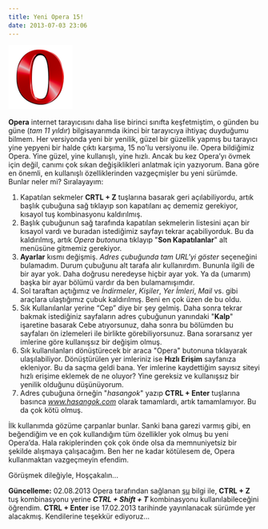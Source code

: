 ```yaml
---
title: Yeni Opera 15!
date: 2013-07-03 23:06
---
```


![Opera](/uploads/2013/07/Opera.png)

**Opera** internet tarayıcısını daha lise birinci sınıfta keşfetmiştim, o günden bu güne (*tam 11 yıldır*) bilgisayarımda ikinci bir tarayıcıya ihtiyaç duyduğumu bilmem. Her versiyonda yeni bir yenilik, güzel bir güzellik yapmış bu tarayıcı yine yepyeni bir halde çıktı karşıma, 15 no'lu versiyonu ile.
Opera bildiğimiz Opera. Yine güzel, yine kullanışlı, yine hızlı. Ancak bu kez Opera’yı övmek için değil, canımı çok sıkan değişiklikleri anlatmak için yazıyorum. Bana göre en önemli, en kullanışlı özelliklerinden vazgeçmişler bu yeni sürümde. Bunlar neler mi? Sıralayayım:

<!--more-->
1. Kapatılan sekmeler **CRTL + Z** tuşlarına basarak geri açılabiliyordu, artık başlık çubuğuna sağ tıklayıp son kapatılanı aç dememiz gerekiyor, kısayol tuş kombinasyonu kaldırılmış.
2. Başlık çubuğunun sağ tarafında kapatılan sekmelerin listesini açan bir kısayol vardı ve buradan istediğimiz sayfayı tekrar açabiliyorduk. Bu da kaldırılmış, artık *Opera butonu*na tıklayıp "**Son Kapatılanlar**" alt menüsüne gitmemiz gerekiyor.
3. **Ayarlar** kısmı değişmiş. *Adres çubuğunda tam URL'yi göster* seçeneğini bulamadım. Durum çubuğunu alt tarafa alır kullanırdım. Bununla ilgili de bir ayar yok. Daha doğrusu neredeyse hiçbir ayar yok. Ya da (umarım) başka bir ayar bölümü vardır da ben bulamamışımdır.
4. Sol taraftan açtığımız ve *İndirmeler*, *Kişiler*, *Yer İmleri*, *Mail* vs. gibi araçlara ulaştığımız çubuk kaldırılmış. Beni en çok üzen de bu oldu.
5. Sık Kullanılanlar yerine “Cep” diye bir şey gelmiş. Daha sonra tekrar bakmak istediğiniz sayfaların adres çubuğunun yanındaki "**Kalp**" işaretine basarak Cebe atıyorsunuz, daha sonra bu bölümden bu sayfaları ön izlemeleri ile birlikte görebiliyorsunuz. Bana sorarsanız yer imlerine göre kullanışsız bir değişim olmuş.
6. Sık kullanılanları dönüştürecek bir araca "Opera" butonuna tıklayarak ulaşılabiliyor. Dönüştürülen yer imleriniz ise **Hızlı Erişim** sayfanıza ekleniyor. Bu da saçma geldi bana. Yer imlerine kaydettiğim sayısız siteyi hızlı erişime eklemek de ne oluyor? Yine gereksiz ve kullanışsız bir yenilik olduğunu düşünüyorum.
6. Adres çubuğuna örneğin "*hasangok*" yazıp **CTRL + Enter** tuşlarına basınca *www.hasangok.com* olarak tamamlardı, artık tamamlamıyor. Bu da çok kötü olmuş.

İlk kullanımda gözüme çarpanlar bunlar. Sanki bana garezi varmış gibi, en beğendiğim ve en çok kullandığım tüm özellikler yok olmuş bu yeni Opera’da. Hala rakiplerinden çok çok önde olsa da memnuniyetsiz bir şekilde alışmaya çalışacağım. Ben her ne kadar kötülesem de, Opera kullanmaktan vazgeçmeyin efendim.

Görüşmek dileğiyle,
Hoşçakalın...

**Güncelleme:** 02.08.2013
Opera tarafından sağlanan [şu](http://twitter.com/opera/status/363249033067761664) bilgi ile, **CTRL + Z** tuş kombinasyonu yerine ***CTRL + Shift + T*** kombinasyonu kullanılabileceğini öğrendim. **CTRL + Enter** ise 17.02.2013 tarihinde yayınlanacak sürümde yer alacakmış. Kendilerine teşekkür ediyoruz...